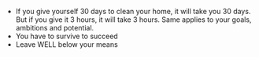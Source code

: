 - If you give yourself 30 days to clean your home, it will take you 30 days. But if you give it 3 hours, it will take 3 hours.
Same applies to your goals, ambitions and potential.
- You have to survive to succeed
- Leave WELL below your means